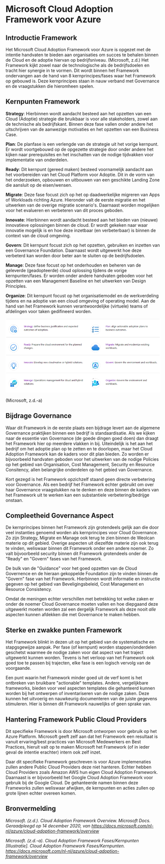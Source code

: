# Microsoft Cloud Adoption Framework voor Azure

## Introductie Framework

Het Microsoft Cloud Adoption Framework voor Azure is opgezet met de intentie handvaten te bieden aan organisaties om succes te behalen binnen de Cloud en de adoptie hiervan op bedrijfsniveau. (Microsoft, z.d.) Het Framework kijkt zowel naar de technologische als de bedrijfsdoelen en tracht hier synergie in te vormen. Dit wordt binnen het Framework ondervangen aan de hand van 8 kernprincipes/fases waar het Framework op gebouwd is. Deze kernprincipes staan in nauw verband met Governance en de vraagstukken die hieromheen spelen.

## Kernpunten Framework

**Strategy**: Hierbinnen wordt aandacht besteed aan het opzetten van een Cloud (Adoptie) strategie die bruikbaar is voor alle stakeholders, zowel aan de technische als bedrijfskant. Binnen deze fase vallen onder andere het uitschrijven van de aanwezige motivaties en het opzetten van een Business Case.

**Plan**: De planfase is een verlengde van de strategie uit het vorige kernpunt. Er wordt voortgebouwd op de opgezette strategie door onder andere het kijken naar prerequisites en het inschatten van de nodige tijdvakken voor implementatie van onderdelen.

**Ready**: Dit kernpunt (gereed maken) besteed voornamelijk aandacht aan het voorbereiden van het Cloud Platform voor Adoptie. Dit in de vorm van het onderzoeken, opbouwen en uitbouwen van een geschikte Landing Zone die aansluit op de eisen/wensen.

**Migrate**: Deze fase focust zich op het op daadwerkelijke migreren van Apps of Workloads richting Azure. Hieronder valt de eerste migratie en het uitwerken van de overige migratie scenario's. Daarnaast worden mogelijken voor het evalueren en verbeteren van dit proces geboden.

**Innovate**: Hierbinnen wordt aandacht besteed aan het bieden van (nieuwe) innovatieve oplossingen binnen de cloud. Er wordt gekeken naar waar innovatie mogelijk is en hoe deze inzetbaar (en verbeterbaar) is binnen de context van de cloud omgeving.

**Govern**: Dit kernpunt focust zich op het opzetten, gebruiken en inzetten van een Governance Foundation. Daarnaast wordt uitgewerkt hoe deze verbeterd kan worden door beter aan te sluiten op de bedrijfsdoelen.

**Manage**: Deze fase focust op het onderhouden en beheren van de geleverde (geadopteerde) cloud oplossing tijdens de vorige kernpunten/fases. Er worden onder andere handvaten geboden voor het opzetten van een Management Baseline en het uitwerken van Design Principles.

**Organize**: Dit kernpunt focust op het organisatiemodel en de werkverdeling tijdens en na adoptie van een cloud omgeving of operating model. Aan de hand van het Framework kunnen verantwoordelijke (virtuele) teams of afdelingen voor taken gedifineerd worden.

![Kernpunten Overview](/KernpuntenAdoption.PNG)

(Microsoft, z.d.-a)

## Bijdrage Governance

Waar dit Framework in de eerste plaats een bijdrage levert aan de algemene Governance praktijken binnen een bedrijf is standaardisatie. Als we kijken naar de essentie van Governance (de goede dingen goed doen) dan draagt het Framework hier op meerdere vlakken in bij. Uiteindelijk is het aan het bedrijf om het adoptie plan op te zetten en te doorlopen, maar het Cloud Adoption Framework kan de kaders voor dit plan bieden. Zo worden er bijvoorbeeld handvaten geboden voor het uitwerken van de nodige Policies op het gebied van Organisation, Cost Management, Security en Resource Consitency, allen belangrijke onderdelen op het gebied van Governance.

Kort gezegd is het Framework opzichzelf staand geen directe verbetering voor Governance. Als een bedrijf het Framework echter gebruikt om over haar Governance vraagstukken na te denken en deze binnen de kaders van het Framework uit te werken kan een substantiele verbetering/bedrijge onstaan.

## Compleetheid Governance Aspect

De kernprincipes binnen het Framework zijn grotendeels gelijk aan die door veel instanties genoemd worden als kernprincipes voor Cloud Governance. Zo zijn Strategy, Migrate en Manage ook terug te zien binnen de Weolcan materie op dit gebied. Overige aspecten uit diezelfde materie zijn ook terug te vinden, weliswaar binnen dit Framework onder een andere noemer. Zo valt bijvoorbeeld security binnen dit Framework grotendeels onder de "Ready" en "Govern" fases van het Framework.

De bulk van de "Guidance" voor het goed opzetten van de Cloud Governence en de hieraan gekoppelde Foundation zijn te vinden binnen de "Govern" fase van het Framework. Hierbinnen wordt informatie en instructie gegeven op het gebied van Beveligingsbeleid, Cost Management en Resource Consistency.

Omdat de meningen echter verschillen met betrekking tot welke zaken er onder de noemer Cloud Governance moeten vallen en hoe diepgaand deze uitgewerkt moeten worden zal een dergelijk Framework als deze nooit *alle* aspecten kunnen afdekken die met Governance te maken hebben.

## Sterke en zwakke punten Framework

Het Framework blinkt in dezen uit op het gebied van de systematische en stapgsgewijze aanpak. Per fase (of kernpunt) worden stappen/onderdelen geschetst waarmee de nodige zaken voor dat aspect van het traject uitgewerkt kunnen worden. Tevens is het verloop van het Framework ook goed toe te passen bij trajecten, elke fase is een logisch vervolg van de voorgaande.

Een punt waarin het Framework minder goed uit de verf komt is het ontbreken van bruikbare "actionable" templates. Andere, vergelijkbare frameworks, bieden voor veel aspecten templates die gehanteerd kunnen worden bij het ontwerpen of inventariseren van de nodige zaken. Deze kunnen het uitvoerig en nauwkeurig documenteren van de juiste gegevens stimuleren. Hier is binnen dit Framework nauwelijks of geen sprake van.

## Hantering Framework Public Cloud Providers

Dit specifieke Framework is door Microsoft ontworpen voor gebruik op het Azure Platform. Microsoft geeft zelf aan dat het Framework een resultaat is vanuit ervaring/best practices van Microsoft Medewerkers en Best Practices, hieruit valt op te maken Microsoft het Framework (of in ieder geval de intentie erachter) intern ook zelf inzet.

Daar dit specifieke Framework geschreven is voor Azure implemenaties zullen andere Public Cloud Providers deze niet hanteren. Echter hebben Cloud Providers zoals Amazon AWS hun eigen Cloud Adoption Framework. Daarnaast is er bijvoorbeeld het Google Cloud Adoption Framework voor gebruik bij de Google Cloud. De gehanteerde namen binnen deze Frameworks zullen weliswaar afwijken, de kernpunten en acties zullen op grote lijnen echter overeen komen.

## Bronvermelding

*Microsoft. (z.d.). Cloud Adoption Framework Overview. Microsoft Docs. Geraadpleegd op 14 december 2020, van https://docs.microsoft.com/nl-nl/azure/cloud-adoption-framework/overview*

*Microsoft. (z.d.-a). Cloud Adoption Framework Fases/Kernpunten [Illustratie]. Cloud Adoption Framework Fases/Kernpunten. https://docs.microsoft.com/nl-nl/azure/cloud-adoption-framework/overview*